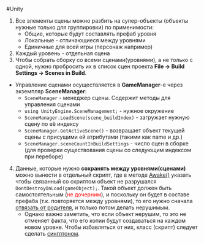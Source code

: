 #Unity

1. Все элементы сцены можно разбить на супер-объекты (объекты нужные только для группировки) по применимости:
	- Общие, которые будут составлять префаб уровня
	- Локальные - отличающиеся между уровнями
	- Единичные для всей игры (персонаж например)
2. Каждый уровень - отдельная сцена
3. Чтобы собрать сборку со всеми сценами(уровнями), а не только с одной, нужно пробросить их в список сцен проекта **File -> Build Settings -> Scenes in Build**.

- Управление сценами осуществляется в **GameManager**-е через экземпляр **SceneManager**: 
	- `SceneManager` - менеджер сцены. Содержит методы для управления сценами
	- `using UnityEngine.SceneManagement;` - нужное окружение
	- `SceneManager.LoadScene(scene_buildIndex)` - загружает нужную сцену по её индексу
	- `SceneManager.GetActiveScene()` - возвращает объект текущей сцены с присущими ей атрибутами (такими как name и др.)
	- `SceneManager.sceneCountInBuildSettings` - число сцен в сборке (для проверки существования сцены со следующим индексом при переборе)

4. Данные, которые нужно **сохранять между уровнями(сценами)** можно вынести в отдельный скрипт, где в методе [Awake()](1.%20Languages/UNITY/2.%20ОБЪЕКТЫ%20И%20КОМПОНЕНТЫ/MonoBehaviour%20методы.md) указать чтобы связанный со скриптом объект не разрушался `DontDestroyOnLoad(gameObject);`. 
	Такой объект должен быть самостоятельным (<font color="#ff0000">не дочерним</font>), и поскольку он будет в составе префаба (т.к. повторяется между уровнями), то его нужно сначала [отвязать от родителя](1.%20Languages/UNITY/2.%20ОБЪЕКТЫ%20И%20КОМПОНЕНТЫ/GameObject.md), и только потом делать нерушимым.
	- Однако важно заметить, что если объект нерушим, то это не отменяет факта, что его копии будут создаваться на каждом новом уровне. Чтобы избавляться от них, класс (скрипт) следует сделать [синглтоном](1.%20Languages/UNITY/_КАК%20ЭТО%20СДЕЛАТЬ/Синглтоны.md).